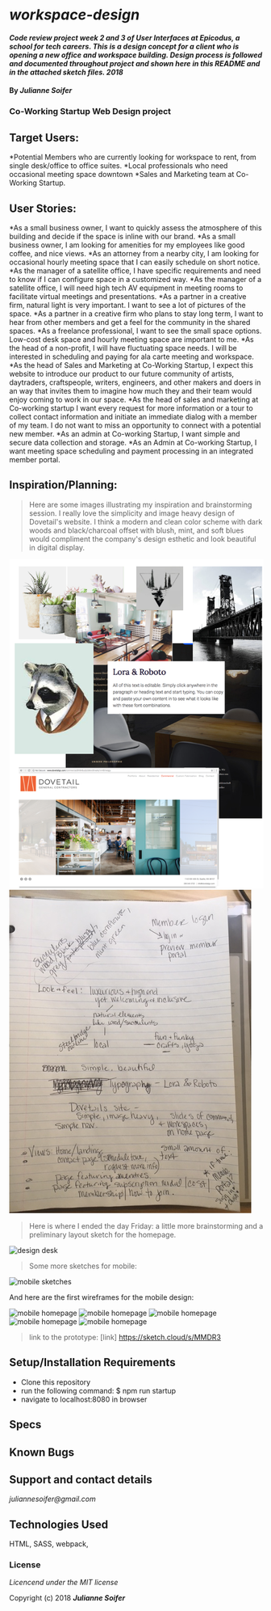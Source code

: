 # _workspace-design_

#### _Code review project week 2 and 3 of User Interfaces at Epicodus, a school for tech careers. This is a design concept for a client who is opening a new office and workspace building. Design process is followed and documented throughout project and shown here in this README and in the attached sketch files.  2018_

#### By _Julianne Soifer_

### Co-Working Startup Web Design project

## Target Users:
*Potential Members who are currently looking for workspace to rent, from single desk/office to office suites.
*Local professionals who need occasional meeting space downtown
*Sales and Marketing team at Co-Working Startup.

## User Stories:
*As a small business owner, I want to quickly assess the atmosphere of this building and decide if the space is inline with our brand.
*As a small business owner, I am looking for amenities for my employees like good coffee, and nice views.
*As an attorney from a nearby city, I am looking for occasional hourly meeting space that I can easily schedule on short notice.
*As the manager of a satellite office, I have specific requirements and need to know if I can configure space in a customized way.
*As the manager of a satellite office, I will need high tech AV equipment in meeting rooms to facilitate virtual meetings and presentations.
*As a partner in a creative firm, natural light is very important. I want to see a lot of pictures of the space.
*As a partner in a creative firm who plans to stay long term, I want to hear from other members and get a feel for the community in the shared spaces.
*As a freelance professional, I want to see the small space options. Low-cost desk space and hourly meeting space are important to me.
*As the head of a non-profit, I will have fluctuating space needs. I will be interested in scheduling and paying for ala carte meeting and workspace.
*As the head of Sales and Marketing at Co-Working Startup, I expect this website to introduce our product to our future community of artists, daytraders, craftspeople, writers, engineers, and other makers and doers in an way that invites them to imagine how much they and their team would enjoy coming to work in our space.
*As the head of sales and marketing at Co-working startup I want every request for more information or a tour to collect contact information and initiate an immediate dialog with a member of my team. I do not want to miss an opportunity to connect with a potential new member.
*As an admin at Co-working Startup, I want simple and secure data collection and storage.
*As an Admin at Co-working Startup, I want meeting space scheduling and payment processing in an integrated member portal.


## Inspiration/Planning:
>Here are some images illustrating my inspiration and brainstorming session.  I really love the simplicity and image heavy design of Dovetail's website. I think a modern and clean color scheme with dark woods and black/charcoal offset with blush, mint, and soft blues would compliment the company's design esthetic and look beautiful in digital display.

![Inspiration Collage](img/inspiration-collage.png)
![Brainstorm](img/brainstorm.JPG)

>Here is where I ended the day Friday: a little more brainstorming and a preliminary layout sketch for the homepage.

![design desk](assets/images/5oclockFriday.JPG)

>Some more sketches for mobile:

![mobile sketches](assets/images/IMG_3383.JPG)

And here are the first wireframes for the mobile design:

![mobile homepage](assets/images/homepage-mobile.png)
![mobile homepage](assets/images/membership-options.png)
![mobile homepage](assets/images/contact-us.png)
![mobile homepage](assets/images/thank-you.png)
![mobile homepage](assets/images/amenities.png)

>link to the prototype:
[link] https://sketch.cloud/s/MMDR3
## Setup/Installation Requirements
* Clone this repository
* run the following command: $ npm run startup
* navigate to localhost:8080 in browser




## Specs


## Known Bugs


## Support and contact details

_juliannesoifer@gmail.com_

## Technologies Used
HTML, SASS, webpack, 


### License

*Licencend under the MIT license*

Copyright (c) 2018 **_Julianne Soifer_**
